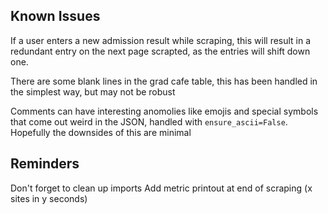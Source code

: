 




## Known Issues

If a user enters a new admission result while scraping, this will result in a redundant entry on the next page scrapted, as the entries will shift down one. 

There are some blank lines in the grad cafe table, this has been handled in the simplest way, but may not be robust

Comments can have interesting anomolies like emojis and special symbols that come out weird in the JSON, handled with ```ensure_ascii=False```. Hopefully the downsides of this are minimal


## Reminders

Don't forget to clean up imports
Add metric printout at end of scraping (x sites in y seconds)